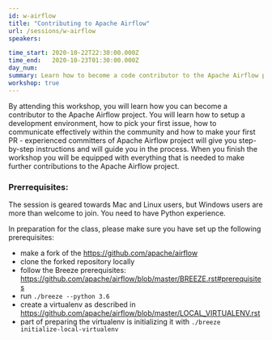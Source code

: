 ```yaml
---
id: w-airflow
title: "Contributing to Apache Airflow"
url: /sessions/w-airflow
speakers:

time_start: 2020-10-22T22:30:00.000Z
time_end:   2020-10-23T01:30:00.000Z
day_num: 
summary: Learn how to become a code contributor to the Apache Airflow project.
workshop: true
---
```


By attending this workshop, you will learn how you can become a contributor to the Apache Airflow project. You will learn how to setup a development environment, how to pick your first issue, how to communicate effectively within the community and how to make your first PR - experienced committers of Apache Airflow project will give you step-by-step instructions and will guide you in the process. When you finish the workshop you will be equipped with everything that is needed to make further contributions to the Apache Airflow project.

### Prerrequisites:
The session is geared towards Mac and Linux users, but Windows users are more than welcome to join. You need to have Python experience.

In preparation for the class, please make sure you have set up the following prerequisites:
* make a fork of the https://github.com/apache/airflow 
* clone the forked repository locally
* follow the Breeze prerequisites: https://github.com/apache/airflow/blob/master/BREEZE.rst#prerequisites 
* run `./breeze --python 3.6`
* create a virtualenv as described in https://github.com/apache/airflow/blob/master/LOCAL_VIRTUALENV.rst 
* part of preparing the virtualenv is initializing it with `./breeze initialize-local-virtualenv`
